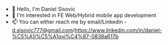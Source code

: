- 👋 Hello, I'm Daniel Sisovic
- 👀 I'm interested in FE Web/Hybrid mobile app development
- 📫 You can either reach me by email/Linkedin - d.sisovic777@gmail.com/https://www.linkedin.com/in/daniel-%C5%A1i%C5%A1ovi%C4%87-0838a617b
